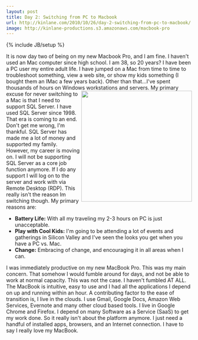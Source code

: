 ```yaml
---
layout: post
title: Day 2: Switching from PC to Macbook
url: http://kinlane.com/2010/10/26/day-2-switching-from-pc-to-macbook/
image: http://kinlane-productions.s3.amazonaws.com/macbook-pro
---
```

{% include JB/setup %}
<p>
     It is now day two of being on my new Macbook Pro, and I am fine. I haven't used an Mac computer since high school. I am 38, so 20 years? I have been a PC user my entire adult life. I have jumped on a Mac from time to time to troubleshoot something, view a web site, or show my kids something (I bought them an IMac a few years back). Other than that...I've spent thousands of hours on Windows workstations and servers. <img class="c1" src="http://kinlane-productions.s3.amazonaws.com/macbook-pro" alt="" width="300" align="right" /> My primary excuse for never switching to a Mac is that I need to support SQL Server. I have used SQL Server since 1998. That era is coming to an end. Don't get me wrong, I'm thankful. SQL Server has made me a lot of money and supported my family. However, my career is moving on. I will not be supporting SQL Server as a core job function anymore. If I do any support I will log on to the server and work with via Remote Desktop (RDP). This really isn't the reason Im switching though. My primary reasons are:
</p>
<ul class="mainlist">
     <li>
          <strong>Battery Life:</strong> With all my traveling my 2-3 hours on PC is just unacceptable.
     </li>
     <li>
          <strong>Play with Cool Kids:</strong> I'm going to be attending a lot of events and gatherings in Silicon Valley and I've seen the looks you get when you have a PC vs. Mac.
     </li>
     <li>
          <strong>Change:</strong> Embracing of change, and encouraging it in all areas when I can.
     </li>
</ul>
<p>
     I was immediately productive on my new MacBook Pro. This was my main concern. That somehow I would fumble around for days, and not be able to work at normal capacity. This was not the case. I haven't fumbled AT ALL. The MacBook is intuitive, easy to use and I had all the applications I depend on up and running within an hour. A contributing factor to the ease of transition is, I live in the clouds. I use Gmail, Google Docs, Amazon Web Services, Evernote and many other cloud based tools. I live in Google Chrome and Firefox. I depend on many Software as a Service (SaaS) to get my work done. So it really isn't about the platform anymore. I just need a handful of installed apps, browsers, and an Internet connection. I have to say I really love my MacBook.
</p>